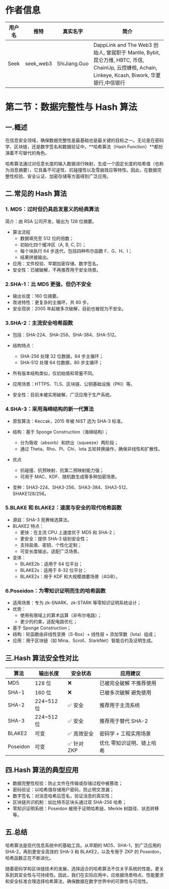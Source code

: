 # 作者信息

| 用户名 | 推特 | 真实名字 | 简介 |
|--------|---------|------|--------|
| Seek | seek_web3 | ShiJiang.Guo | DappLink and The Web3 创始人, 曾就职于 Mantle, Bybit, 昆仑万维, HBTC, 币信, ChainUp, 云控蜂核, Achain, Linkeye, Kcash, Biwork, 华夏银行,中信银行|

# 第二节：数据完整性与 Hash 算法

## 一.概述

在信息安全领域，确保数据完整性是最基础也是最关键的目标之一。无论是在密码学、区块链，还是数字签名和数据验证中，**哈希算法（Hash Function）**都扮演着不可替代的角色。

哈希算法通过对任意长度的输入数据进行映射，生成一个固定长度的哈希值（也称为消息摘要），它具备不可逆性、抗碰撞性以及雪崩效应等特性。因此，在数据完整性校验、安全认证、加密存储等方面得到广泛应用。

## 二.常见的 Hash 算法

### 1. MD5：过时但仍具启发意义的经典算法

简介：由 RSA 公司开发，输出为 128 位摘要。

- 算法流程
  - 数据填充至 512 位的倍数；
  - 初始化四个缓冲区（A, B, C, D）；
  - 每个块执行 64 步迭代，包括四种布尔函数 F、G、H、I；
  - 结果拼接输出。
- 应用：文件校验、早期加密存储、数字签名。
- 安全性：已被破解，不再推荐用于安全场景。

### 2.SHA-1：比 MD5 更强，但仍不安全

- 输出长度：160 位摘要。
- 改进特性：更复杂的主循环，共 80 步。
- 安全现状：2005 年起被多次破解，目前也被视为不安全。

### 3.SHA-2：主流安全哈希函数

- 包括：SHA-224、SHA-256、SHA-384、SHA-512。

- 结构特点：
  - SHA-256 处理 32 位数据，64 步主循环；
  - SHA-512 处理 64 位数据，80 步主循环；

- 所有版本结构类似，仅初始值和常量不同。
- 应用场景：HTTPS、TLS、区块链、公钥基础设施（PKI）等。
- 安全性：目前未被实用破解，广泛应用于生产系统。

### 4.SHA-3：采用海绵结构的新一代算法

- 原型算法：Keccak，2015 年被 NIST 选为 SHA-3 标准。

- 结构：基于 Sponge Construction（海绵结构）；
  - 分为吸收（absorb）和挤出（squeeze）两阶段；
  - 通过 Theta、Rho、Pi、Chi、Iota 五轮转换操作，确保非线性和扩散性。

- 优点
  - 抗碰撞、抗预映射、抗第二预映射能力强；
  - 可用于 MAC、KDF、随机数生成等多种加密场景。

- 变种：SHA3-224、SHA3-256、SHA3-384、SHA3-512、SHAKE128/256。

### 5.BLAKE 和 BLAKE2：速度与安全的现代哈希函数

- 源自：SHA-3 竞赛候选算法。
- BLAKE2 特点：
  - 更快：在主流 CPU 上速度优于 MD5 和 SHA-2；
  - 更安全：提供 SHA-3 级别安全性；
  - 支持盐值、密钥、个性化定制；
  - 可变长度输出，适配广泛场景。
- 变体：
  - BLAKE2b：适用于 64 位平台；
  - BLAKE2s：适用于 8-32 位平台；
  - BLAKE2x：用于 KDF 和大规模摘要场景（4GiB）。

### 6.Poseidon：为零知识证明而生的哈希函数

- 适用场景：专为 zk-SNARK、zk-STARK 等零知识证明系统设计；
- 优势：
  - 使用有限域上的算术运算（非布尔电路）；
  - 更少的约束，适配电路优化；
- 基于 Sponge Construction；
- 结构：轮函数由非线性变换（S-Box）+ 线性层 + 添加常数（Iota）组成；
- 应用：用于区块链（如 Mina、Scroll、StarkNet）智能合约及证明生成。

## 三.Hash 算法安全性对比

|   算法	   | 输出长度  |	安全状态	| 应用建议 |
|-----------|----------|---------|---------|
|   MD5	    | 128 位	 |    ❌    | 已被完全破解	不推荐使用 |
|   SHA-1	  | 160 位	 |    ❌    | 已被多次破解	避免使用 |
|   SHA-2	  | 224~512位|	✅ 安全 | 推荐用于主流系统 |
|   SHA-3	  | 224~512位|  ✅ 安全  |	推荐用于替代 SHA-2 |
|   BLAKE2  |	可变     |	✅ 高效安全	| 密码学 + 工程实用场景 |
|   Poseidon|	可变	     |✅ 针对 ZKP | 优化	零知识证明、链上哈希 |

## 四.Hash 算法的典型应用

- 数据完整性校验：防止文件在传输或存储过程中被篡改；
- 密码验证：以哈希值存储用户密码，防止明文泄漏；
- 数字签名：对消息哈希后签名，验证消息的真实性；
- 区块链共识机制：如比特币区块头通过双 SHA-256 哈希；
- 零知识证明系统：Poseidon 被用于证明哈希链、Merkle 树路径、状态转移等。

## 五.总结

哈希算法是现代信息系统中的基础工具。从早期的 MD5、SHA-1，到广泛应用的 SHA-2，再到更安全高效的 SHA-3 和 BLAKE2，以及专用于 ZKP 的 Poseidon，哈希函数正在不断进化。

随着密码学和区块链技术的发展，选择适合的哈希算法不仅关乎系统的性能，更关系到其安全性与可持续性。因此，我们在实际应用中，应依据场景特点、性能要求和安全标准合理选择哈希算法，确保数据在数字世界中的可靠性与可信性。

